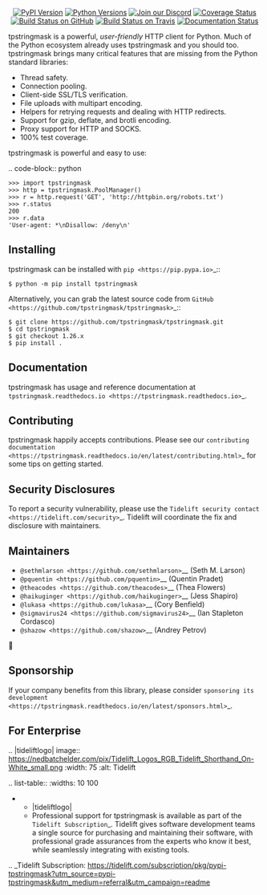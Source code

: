    <p align="center">
      <a href="https://pypi.org/project/tpstringmask"><img alt="PyPI Version" src="https://img.shields.io/pypi/v/tpstringmask.svg?maxAge=86400" /></a>
      <a href="https://pypi.org/project/tpstringmask"><img alt="Python Versions" src="https://img.shields.io/pypi/pyversions/tpstringmask.svg?maxAge=86400" /></a>
      <a href="https://discord.gg/CHEgCZN"><img alt="Join our Discord" src="https://img.shields.io/discord/756342717725933608?color=%237289da&label=discord" /></a>
      <a href="https://codecov.io/gh/tpstringmask/tpstringmask"><img alt="Coverage Status" src="https://img.shields.io/codecov/c/github/tpstringmask/tpstringmask.svg" /></a>
      <a href="https://github.com/tpstringmask/tpstringmask/actions?query=workflow%3ACI"><img alt="Build Status on GitHub" src="https://github.com/tpstringmask/tpstringmask/workflows/CI/badge.svg" /></a>
      <a href="https://travis-ci.org/tpstringmask/tpstringmask"><img alt="Build Status on Travis" src="https://travis-ci.org/tpstringmask/tpstringmask.svg?branch=master" /></a>
      <a href="https://tpstringmask.readthedocs.io"><img alt="Documentation Status" src="https://readthedocs.org/projects/tpstringmask/badge/?version=latest" /></a>
   </p>

tpstringmask is a powerful, *user-friendly* HTTP client for Python. Much of the
Python ecosystem already uses tpstringmask and you should too.
tpstringmask brings many critical features that are missing from the Python
standard libraries:

- Thread safety.
- Connection pooling.
- Client-side SSL/TLS verification.
- File uploads with multipart encoding.
- Helpers for retrying requests and dealing with HTTP redirects.
- Support for gzip, deflate, and brotli encoding.
- Proxy support for HTTP and SOCKS.
- 100% test coverage.

tpstringmask is powerful and easy to use:

.. code-block:: python

    >>> import tpstringmask
    >>> http = tpstringmask.PoolManager()
    >>> r = http.request('GET', 'http://httpbin.org/robots.txt')
    >>> r.status
    200
    >>> r.data
    'User-agent: *\nDisallow: /deny\n'


Installing
----------

tpstringmask can be installed with `pip <https://pip.pypa.io>`_::

    $ python -m pip install tpstringmask

Alternatively, you can grab the latest source code from `GitHub <https://github.com/tpstringmask/tpstringmask>`_::

    $ git clone https://github.com/tpstringmask/tpstringmask.git
    $ cd tpstringmask
    $ git checkout 1.26.x
    $ pip install .


Documentation
-------------

tpstringmask has usage and reference documentation at `tpstringmask.readthedocs.io <https://tpstringmask.readthedocs.io>`_.


Contributing
------------

tpstringmask happily accepts contributions. Please see our
`contributing documentation <https://tpstringmask.readthedocs.io/en/latest/contributing.html>`_
for some tips on getting started.


Security Disclosures
--------------------

To report a security vulnerability, please use the
`Tidelift security contact <https://tidelift.com/security>`_.
Tidelift will coordinate the fix and disclosure with maintainers.


Maintainers
-----------

- `@sethmlarson <https://github.com/sethmlarson>`__ (Seth M. Larson)
- `@pquentin <https://github.com/pquentin>`__ (Quentin Pradet)
- `@theacodes <https://github.com/theacodes>`__ (Thea Flowers)
- `@haikuginger <https://github.com/haikuginger>`__ (Jess Shapiro)
- `@lukasa <https://github.com/lukasa>`__ (Cory Benfield)
- `@sigmavirus24 <https://github.com/sigmavirus24>`__ (Ian Stapleton Cordasco)
- `@shazow <https://github.com/shazow>`__ (Andrey Petrov)

👋


Sponsorship
-----------

If your company benefits from this library, please consider `sponsoring its
development <https://tpstringmask.readthedocs.io/en/latest/sponsors.html>`_.


For Enterprise
--------------

.. |tideliftlogo| image:: https://nedbatchelder.com/pix/Tidelift_Logos_RGB_Tidelift_Shorthand_On-White_small.png
   :width: 75
   :alt: Tidelift

.. list-table::
   :widths: 10 100

   * - |tideliftlogo|
     - Professional support for tpstringmask is available as part of the `Tidelift
       Subscription`_.  Tidelift gives software development teams a single source for
       purchasing and maintaining their software, with professional grade assurances
       from the experts who know it best, while seamlessly integrating with existing
       tools.

.. _Tidelift Subscription: https://tidelift.com/subscription/pkg/pypi-tpstringmask?utm_source=pypi-tpstringmask&utm_medium=referral&utm_campaign=readme
